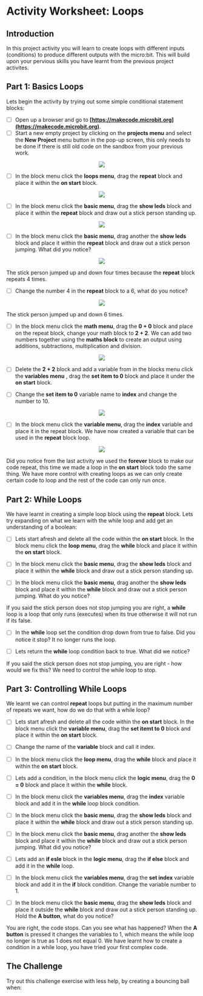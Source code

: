 # Activity Worksheet: Loops

## Introduction
In this project activity you will learn to create loops with different inputs (conditions) to produce different outputs with the micro:bit. This will build upon your pervious skills you have learnt from the previous project activites.

## Part 1: Basics Loops
Lets begin the activity by trying out some simple conditional statement blocks:

- [ ] Open up a browser and go to **[https://makecode.microbit.org](https://makecode.microbit.org)**.
- [ ] Start a new empty project by clicking on the **projects menu** and select the **New Project** menu button in the pop-up screen, this only needs to be done if there is still old code on the sandbox from your previous work.
<p align="center">
    <img style="text-align:center" src="../Assets/microbit-mainpage.png" />
</p>

- [ ] In the block menu click the **loops menu**, drag the **repeat** block and place it within the **on start** block.
<p align="center">
    <img style="text-align:center" src="../Assets/microbit-1.png" />
</p>

- [ ] In the block menu click the **basic menu**, drag the **show leds** block and place it within the **repeat** block and draw out a stick person standing up.
<p align="center">
    <img style="text-align:center" src="../Assets/microbit-2.png" />
</p>

- [ ] In the block menu click the **basic menu**, drag another the **show leds** block and place it within the **repeat** block and draw out a stick person jumping. What did you notice?
<p align="center">
    <img style="text-align:center" src="../Assets/microbit-3.png" />
</p>

The stick person jumped up and down four times because the **repeat** block repeats 4 times. 

- [ ] Change the number 4 in the **repeat** block to a 6, what do you notice?
<p align="center">
    <img style="text-align:center" src="../Assets/microbit-4.png" />
</p>

The stick person jumped up and down 6 times.

- [ ] In the block menu click the **math menu**, drag the **0 + 0** block and place on the repeat block, change your math block to **2 + 2**. We can add two numbers together using the **maths block** to create an output using additions, subtractions, multiplication and division.
<p align="center">
    <img style="text-align:center" src="../Assets/microbit-5.png" />
</p>

- [ ] Delete the **2 + 2** block and add a variable from in the blocks menu click the **variables menu** , drag the **set item to 0** block and place it under the **on start** block.

- [ ] Change the **set item to 0** variable name to **index** and change the number to 10.
<p align="center">
    <img style="text-align:center" src="../Assets/microbit-6.png" />
</p>

- [ ] In the block menu click the **variable menu**, drag the **index** variable and place it in the repeat block. We have now created a variable that can be used in the **repeat** block loop.
<p align="center">
    <img style="text-align:center" src="../Assets/microbit-7.png" />
</p>

Did you notice from the last activity we used the **forever** block to make our code repeat, this time we made a loop in the **on start** block todo the same thing. We have more control with creating loops as we can only create certain code to loop and the rest of the code can only run once.

## Part 2: While Loops
We have learnt in creating a simple loop block using the **repeat** block. Lets try expanding on what we learn with the while loop and add get an understanding of a boolean:

- [ ] Lets start afresh and delete all the code within the **on start** block. In the block menu click the **loop menu**, drag the **while** block and place it within the **on start** block.

- [ ] In the block menu click the **basic menu**, drag the **show leds** block and place it within the **while** block and draw out a stick person standing up.

- [ ] In the block menu click the **basic menu**, drag another the **show leds** block and place it within the **while** block and draw out a stick person jumping. What do you notice?

If you said the stick person does not stop jumping you are right, a **while** loop is a loop that only runs (executes) when its true otherwise it will not run if its false. 

- [ ] In the **while** loop set the condition drop down from true to false. Did you notice it stop? It no longer runs the loop.

- [ ] Lets return the **while** loop condition back to true. What did we notice?

If you said the stick person does not stop jumping, you are right - how would we fix this? We need to control the while loop to stop.

## Part 3: Controlling While Loops
We learnt we can control **repeat** loops but putting in the maximum number of repeats we want, how do we do that with a while loop?

- [ ] Lets start afresh and delete all the code within the **on start** block. In the block menu click the **variable menu**, drag the **set itemt to 0** block and place it within the **on start** block.

- [ ] Change the name of the **variable** block and call it index.

- [ ] In the block menu click the **loop menu**, drag the **while** block and place it within the **on start** block.

- [ ] Lets add a condition, in the block menu click the **logic menu**, drag the **0 = 0** block and place it within the **while** block.

- [ ] In the block menu click the **variables menu**, drag the **index** variable block and add it in the **while** loop block condition. 

- [ ] In the block menu click the **basic menu**, drag the **show leds** block and place it within the **while** block and draw out a stick person standing up.

- [ ] In the block menu click the **basic menu**, drag another the **show leds** block and place it within the **while** block and draw out a stick person jumping. What did you notice?

- [ ] Lets add an **if esle** block in the **logic menu**, drag the **if else** block and add it in the **while** loop.

- [ ] In the block menu click the **variables menu**, drag the **set index** variable block and add it in the **if** block condition. Change the variable number to 1. 

- [ ] In the block menu click the **basic menu**, drag the **show leds** block and place it outside the **while** block and draw out a stick person standing up. Hold the **A button**, what do you notice?

You are right, the code stops. Can you see what has happened? When the **A button** is pressed it changes the variables to 1, which means the while loop no longer is true as 1 does not equal 0. We have learnt how to create a condition in a while loop, you have tried your first complex code.


## The Challenge
Try out this challenge exercise with less help, by creating a bouncing ball when:
